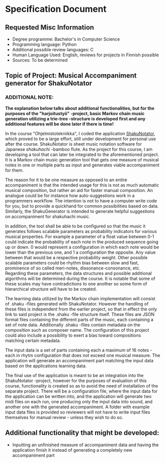 # Specification Document

## Requested Misc Information

- Degree programme: Bachelor's in Computer Science
- Programming language: Python
- Additional possible review languages: C
- Human Language Used: English, reviews for projects in Finnish possible
- Sources: To be determined

## Topic of Project: Musical Accompaniment generator for ShakuNotator

### ADDITIONAL NOTE: 

**The explanation below talks about additional functionalities, but for the purposes of the "harjoitustyö" -project, basic Markov chain music generation utilizing a trie-tree -structure is developed first and any additional features will be done later if there is time!**

In the course "Ohjelmistotekniikka", I coded the application [ShakuNotator](https://github.com/ElectricShakuhachi/shakunotator),
which proved to be a large effort, still under development for personal use after the course. ShakuNotator is sheet music notation software for Japanese *shakuhachi* -bamboo flute.
As the project for this course, I am developing a tool that can later be integrated to the aforementioned project. It is a Markov chain music generation tool that gets one measure of musical notes in one or multiple parts as input and generates viable accompaniment for them.

The reason for it to be one measure as opposed to an entire accompaniment is that the intended usage for this is not as much automatic musical composition, but rather an aid for faster manual composition. An analogue could be for instance how auto-suggestions work in a programmers workflow. The intention is not to have a computer write code for you, but to provide a quickhand for common possibilities based on data. Similarly, the ShakuGenerator is intended to generate helpful suggestions on accompaniment for shakuhachi music. 

In addition, the tool shall be able to be configured so that the music it generates follows scalable parameters as probability indicators for various musical properties. For example a parameter of a float value between 0-1 could indicate the probability of each note in the produced sequence going up or down. 0 would represent a configuration in which each note would be lower than the previous one, and 1 a configuration the opposite. Any value between that would be a respective probability weight. Other possible scalable parameters could be rhythm bias between slow and fast, prominence of so called meri-notes, dissonance-consonance, etc. Regarding these parameters, the data structures and possible additional algorithms will be determined during the course. It is notable that some of these scales may have contradictions to one another so some form of hierarchical structure will have to be created.

The learning data utilized by the Markov chain implementation will consist of .shaku -files generated with ShakuNotator. However the handling of these files is independent from the earlier project, so that in effect the only link to said project is the .shaku -file structure itself. These files are JSON format files containing the different parts of the music, each containing a set of note data. Additionally .shaku -files contain metadata on the composition such as composer name. The configuration of this project could also include a possibility to exert a bias toward compositions matching certain metadata.

The input data is a set of parts containing each a maximum of 16 notes - each in rhytm configuration that does not exceed one musical measure. The application will generate an accompaniment part matching the input data based on the applications learning data. 

The final use of the application is meant to be an integration into the ShakuNotator -project, however for the purposes of evaluation of this course, functionality is created so as to avoid the need of installation of the separate project. There will be a configuration file, where the input data for the application can be written into, and the application will generate two midi files on each run, one producing only the input data into sound, and another one with the generated accompaniment. A folder with example input data files is provided so reviewers will not have to write input files themselves for manual review - unless they wish to do so.

## Additional functionality that might be developed:

- Inputting an unfinished measure of accompaniment data and having the application finish it instead of generating a completely new accompaniment part
